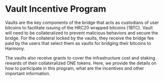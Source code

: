 # Vault Incentive Program

Vaults are the key components of the bridge that acts as custodians of user bitcoins to facilitate issuing of the HRC20 wrapped bitcoins (1BTC). Vault will need to be collateralized to prevent malicious behaviors and secure the bridge. For the collateral locked by the vaults, they receive the bridge fee paid by the users that select them as vaults for bridging their bitcoins to Harmony.&#x20;

The vaults also receive grants to cover the infrastructure cost and staking rewards of their collateralized ONE tokens. Here, we provide the details on how to participate in this program, what are the incentives and other important information.
